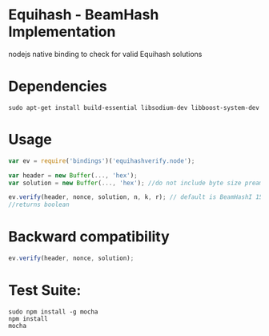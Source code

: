 # Equihash - BeamHash Implementation
nodejs native binding to check for valid Equihash solutions

# Dependencies
````
sudo apt-get install build-essential libsodium-dev libboost-system-dev
````

# Usage
````javascript
var ev = require('bindings')('equihashverify.node');

var header = new Buffer(..., 'hex');
var solution = new Buffer(..., 'hex'); //do not include byte size preamble "fd4005"

ev.verify(header, nonce, solution, n, k, r); // default is BeamHashI 150/5/0
//returns boolean
````

# Backward compatibility
````javascript
ev.verify(header, nonce, solution);
````

# Test Suite:
````
sudo npm install -g mocha
npm install
mocha
````

